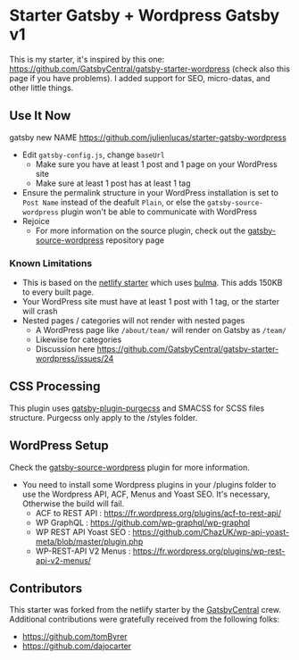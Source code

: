 # Starter Gatsby + Wordpress Gatsby v1

This is my starter, it's inspired by this one: https://github.com/GatsbyCentral/gatsby-starter-wordpress (check also this page if you have problems).
I added support for SEO, micro-datas, and other little things.

## Use It Now

gatsby new NAME https://github.com/julienlucas/starter-gatsby-wordpress

* Edit `gatsby-config.js`, change `baseUrl`
  - Make sure you have at least 1 post and 1 page on your WordPress site
  - Make sure at least 1 post has at least 1 tag
* Ensure the permalink structure in your WordPress installation is set to `Post Name` instead of the deafult `Plain`, or else the `gatsby-source-wordpress` plugin won't be able to communicate with WordPress
* Rejoice
  - For more information on the source plugin, check out the [gatsby-source-wordpress](https://github.com/gatsbyjs/gatsby/tree/master/packages/gatsby-source-wordpress) repository page

### Known Limitations

* This is based on the [netlify starter](https://github.com/netlify-templates/gatsby-starter-netlify-cms) which uses [bulma](https://bulma.io). This adds 150KB to every built page.
* Your WordPress site must have at least 1 post with 1 tag, or the starter will crash
* Nested pages / categories will not render with nested pages
  - A WordPress page like `/about/team/` will render on Gatsby as `/team/`
  - Likewise for categories
  - Discussion here https://github.com/GatsbyCentral/gatsby-starter-wordpress/issues/24

## CSS Processing

This plugin uses [gatsby-plugin-purgecss](https://www.gatsbyjs.org/packages/gatsby-plugin-purgecss/) and SMACSS for SCSS files structure. Purgecss only apply to the /styles folder.

## WordPress Setup

Check the [gatsby-source-wordpress](https://github.com/gatsbyjs/gatsby/tree/master/packages/gatsby-source-wordpress) plugin for more information.

* You need to install some Wordpress plugins in your /plugins folder to use the Wordpress API, ACF, Menus and Yoast SEO. It's necessary, Otherwise the build will fail.
  - ACF to REST API : https://fr.wordpress.org/plugins/acf-to-rest-api/
  -	WP GraphQL : https://github.com/wp-graphql/wp-graphql
  - WP REST API Yoast SEO : https://github.com/ChazUK/wp-api-yoast-meta/blob/master/plugin.php
  - WP-REST-API V2 Menus : https://fr.wordpress.org/plugins/wp-rest-api-v2-menus/

## Contributors

This starter was forked from the netlify starter by the
[GatsbyCentral](https://www.gatsbycentral.com/) crew. Additional contributions
were gratefully received from the following folks:

* https://github.com/tomByrer
* https://github.com/dajocarter
